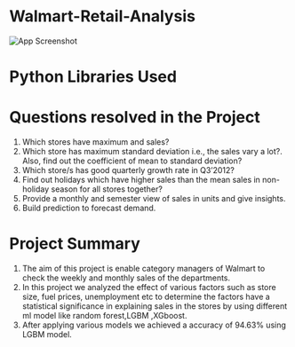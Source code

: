 # Walmart-Retail-Analysis




![App Screenshot](https://miro.medium.com/max/1000/1*tgc5PuEaW36qa-60V7_KaA.jpeg)

# Python Libraries Used 



# Questions resolved in the Project
1. Which stores have maximum and sales?
2. Which store has maximum standard deviation i.e., the sales vary a lot?. Also, find out the coefficient of mean to standard deviation?
3. Which store/s has good quarterly growth rate in Q3’2012?
4. Find out holidays which have higher sales than the mean sales in non-holiday season for all stores together?
5. Provide a monthly and semester view of sales in units and give insights.
6. Build prediction to forecast demand.

# Project Summary
1. The aim of this project is enable category managers of Walmart to check the weekly and monthly sales of the departments.
2. In this project we analyzed the effect of various factors such as store size, fuel prices,  unemployment etc to determine the factors have a statistical significance in explaining sales in the stores by using different ml model like random forest,LGBM ,XGboost.
3. After applying various models we achieved a accuracy of 94.63% using LGBM model.
